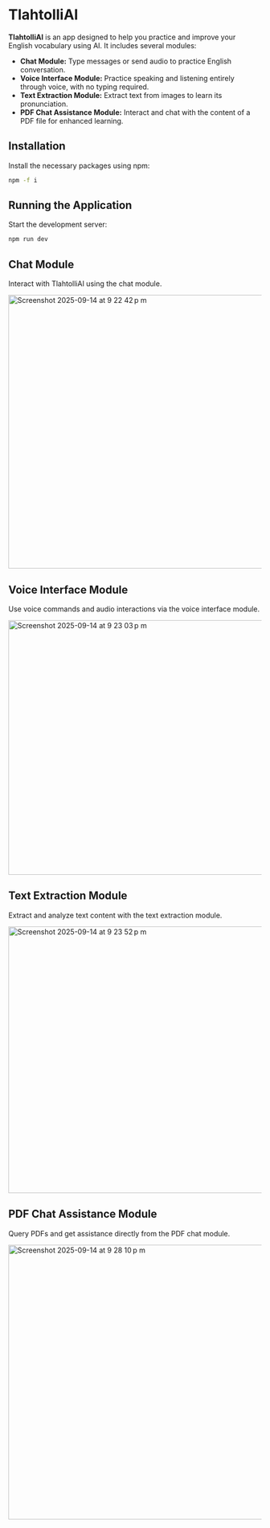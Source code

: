 # TlahtolliAI
**TlahtolliAI** is an app designed to help you practice and improve your English vocabulary using AI. It includes several modules:

- **Chat Module:** Type messages or send audio to practice English conversation.
- **Voice Interface Module:** Practice speaking and listening entirely through voice, with no typing required.
- **Text Extraction Module:** Extract text from images to learn its pronunciation.
- **PDF Chat Assistance Module:** Interact and chat with the content of a PDF file for enhanced learning.

## Installation
Install the necessary packages using npm:
```bash
npm -f i
```

## Running the Application
Start the development server:
```bash
npm run dev
```

## Chat Module
Interact with TlahtolliAI using the chat module.

<img width="624" height="545" alt="Screenshot 2025-09-14 at 9 22 42 p m" src="https://github.com/user-attachments/assets/bbd67561-d9c7-4b1e-aa56-5154d1d67ca5" />

## Voice Interface Module
Use voice commands and audio interactions via the voice interface module.

<img width="582" height="507" alt="Screenshot 2025-09-14 at 9 23 03 p m" src="https://github.com/user-attachments/assets/22ffeabd-5d15-4ff3-9835-be1b78295538" />

## Text Extraction Module
Extract and analyze text content with the text extraction module.

<img width="648" height="531" alt="Screenshot 2025-09-14 at 9 23 52 p m" src="https://github.com/user-attachments/assets/8413265f-c99a-47e8-a395-ed93006c3643" />

## PDF Chat Assistance Module
Query PDFs and get assistance directly from the PDF chat module.

<img width="641" height="547" alt="Screenshot 2025-09-14 at 9 28 10 p m" src="https://github.com/user-attachments/assets/1b279c74-a03c-46b8-ab19-a43b23a71745" />
